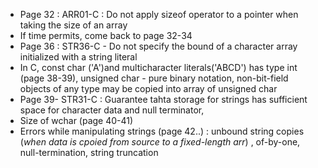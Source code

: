 - Page 32 : ARR01-C : Do not apply sizeof operator to a pointer when taking the size of an array
- If time permits, come back to page 32-34
- Page 36 : STR36-C -  Do not specify the bound of a character array initialized with a string literal
- In C, const char ('A')and multicharacter literals('ABCD') has type int (page 38-39), unsigned char - pure binary notation, non-bit-field objects of any type may be copied into array of unsigned char
- Page 39- STR31-C : Guarantee tahta storage for strings has sufficient space for character data and null terminator, 
- Size of wchar (page 40-41)
- Errors while manipulating strings (page 42..) : unbound string copies (*when data is cpoied from source to a fixed-length arr*) , of-by-one, null-termination, string truncation